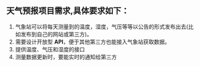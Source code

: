 ## 天气预报项目需求,具体要求如下：

1.  气象站可以将每天测量到的温度，湿度，气压等等以公告的形式发布出去(比如发布到自己的网站或第三方)。
2.  需要设计开放型 **API**，便于其他第三方也能接入气象站获取数据。
3.  提供温度、气压和湿度的接口
4.  测量数据更新时，要能实时的通知给第三方